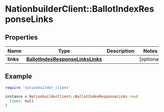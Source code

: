 # NationbuilderClient::BallotIndexResponseLinks

## Properties

| Name | Type | Description | Notes |
| ---- | ---- | ----------- | ----- |
| **links** | [**BallotIndexResponseLinksLinks**](BallotIndexResponseLinksLinks.md) |  | [optional] |

## Example

```ruby
require 'nationbuilder_client'

instance = NationbuilderClient::BallotIndexResponseLinks.new(
  links: null
)
```

